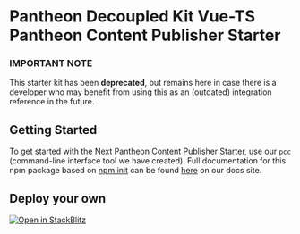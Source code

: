# Pantheon Decoupled Kit Vue-TS Pantheon Content Publisher Starter

### IMPORTANT NOTE

This starter kit has been **deprecated**, but remains here in case there is a
developer who may benefit from using this as an (outdated) integration reference
in the future.

## Getting Started

To get started with the Next Pantheon Content Publisher Starter, use our `pcc`
(command-line interface tool we have created). Full documentation for this npm
package based on [npm init](https://docs.npmjs.com/cli/v8/commands/npm-init) can
be found [here](https://www.npmjs.com/package/@pantheon-systems/pcc) on our docs
site.

## Deploy your own

[![Open in StackBlitz](https://developer.stackblitz.com/img/open_in_stackblitz.svg)](https://stackblitz.com/fork/github/pantheon-systems/pantheon-content-cloud-sdk/tree/main/starters/vue-starter-ts)
